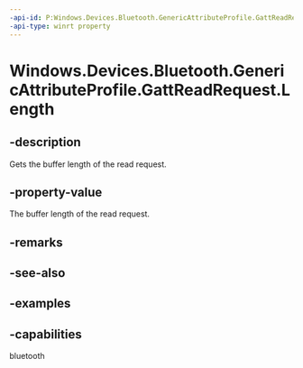 ```yaml
---
-api-id: P:Windows.Devices.Bluetooth.GenericAttributeProfile.GattReadRequest.Length
-api-type: winrt property
---
```


<!-- Property syntax.
public uint Length { get; }
-->

# Windows.Devices.Bluetooth.GenericAttributeProfile.GattReadRequest.Length

## -description
Gets the buffer length of the read request.

## -property-value
The buffer length of the read request.

## -remarks

## -see-also

## -examples


## -capabilities
bluetooth
